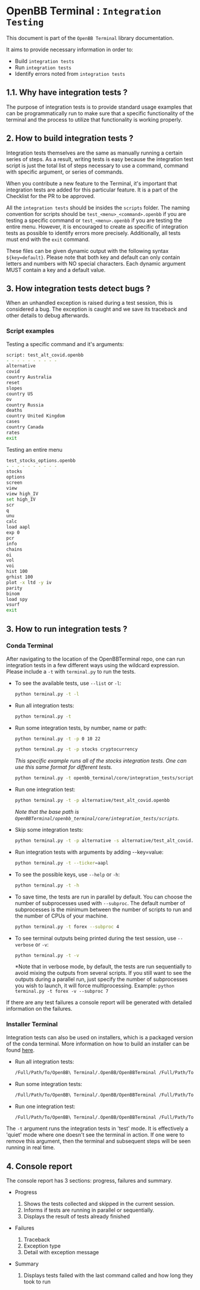 # OpenBB Terminal : `Integration Testing`

This document is part of the `OpenBB Terminal` library documentation.

It aims to provide necessary information in order to:

- Build `integration tests`
- Run `integration tests`
- Identify errors noted from `integration tests`

## 1.1. Why have integration tests ?

The purpose of integration tests is to provide standard usage examples that can be programmatically run
to make sure that a specific functionality of the terminal and the process to utilize that functionality
is working properly.

## 2. How to build integration tests ?

Integration tests themselves are the same as manually running a certain series of steps. As a result,
writing tests is easy because the integration test script is just the total list of steps necessary to
use a command, command with specific argument, or series of commands.

When you contribute a new feature to the Terminal, it's important that integration tests are added for
this particular feature. It is a part of the Checklist for the PR to be approved.

All the `integration tests` should be insides the `scripts` folder. The naming convention for scripts
should be `test_<menu>_<command>.openbb` if you are testing a specific command or `test_<menu>.openbb`
if you are testing the entire menu. However, it is encouraged to create as specific of integration tests
as possible to identify errors more precisely. Additionally, all tests must end with the `exit` command.

These files can be given dynamic output with the following syntax `${key=default}`. Please note that
both key and default can only contain letters and numbers with NO special characters. Each dynamic
argument MUST contain a key and a default value.

## 3. How integration tests detect bugs ?

When an unhandled exception is raised during a test session, this is considered a bug. The exception is caught and we save its traceback and other details to debug afterwards.

### Script examples

Testing a specific command and it's arguments:

```zsh
script: test_alt_covid.openbb
- - - - - - - - - -
alternative
covid
country Australia
reset
slopes
country US
ov
country Russia
deaths
country United Kingdom
cases
country Canada
rates
exit
```

Testing an entire menu

```zsh
test_stocks_options.openbb
- - - - - - - - - -
stocks
options
screen
view
view high_IV
set high_IV
scr
q
unu
calc
load aapl
exp 0
pcr
info
chains
oi
vol
voi
hist 100
grhist 100
plot -x ltd -y iv
parity
binom
load spy
vsurf
exit
```

## 3. How to run integration tests ?

### Conda Terminal

After navigating to the location of the OpenBBTerminal repo, one can run integration tests in a
few different ways using the wildcard expression. Please include a `-t` with `terminal.py` to run
the tests.

- To see the available tests, use `--list` or `-l`:

    ```zsh
    python terminal.py -t -l
    ```

- Run all integration tests:

    ```zsh
    python terminal.py -t
    ```

- Run some integration tests, by number, name or path:

    ```zsh
    python terminal.py -t -p 0 10 22
    ```

    ```zsh
    python terminal.py -t -p stocks cryptocurrency
    ```

    *This specific example runs all of the stocks integration tests. One can use this same format for different tests.*
    
    ```zsh
    python terminal.py -t openbb_terminal/core/integration_tests/scripts/forex
    ```

- Run one integration test:

    ```zsh
    python terminal.py -t -p alternative/test_alt_covid.openbb
    ```

    *Note that the base path is `OpenBBTerminal/openbb_terminal/core/integration_tests/scripts`.*

- Skip some integration tests:

    ```zsh
    python terminal.py -t -p alternative -s alternative/test_alt_covid.openbb
    ```

- Run integration tests with arguments by adding --key=value:

    ```zsh
    python terminal.py -t --ticker=aapl
    ```

- To see the possible keys, use `--help` or `-h`:

    ```zsh
    python terminal.py -t -h
    ```

- To save time, the tests are run in parallel by default. You can choose the number of subprocesses used with `--subproc`. The default number of subprocesses is the minimum between the number of scripts to run and the number of CPUs of your machine.

    ```zsh
    python terminal.py -t forex --subproc 4
    ```

- To see terminal outputs being printed during the test session, use `--verbose` or `-v`:

    ```zsh
    python terminal.py -t -v
    ```

    *Note that in verbose mode, by default, the tests are run sequentially to avoid mixing the outputs from several scripts. If you still want to see the outputs during a parallel run, just specify the number of subprocesses you wish to launch, it will force multiprocessing. Example: `python terminal.py -t forex -v --subproc 7`

If there are any test failures a console report will be generated with detailed information on the failures.

### Installer Terminal

Integration tests can also be used on installers, which is a packaged version of the conda terminal.
More information on how to build an installer can be found [here](/build/README.md).

- Run all integration tests:

    ```zsh
    /Full/Path/To/OpenBB\ Terminal/.OpenBB/OpenBBTerminal /Full/Path/To/OpenBBTerminal/OpenBBTerminal/scripts/*.openbb -t
    ```

- Run some integration tests:

    ```zsh
    /Full/Path/To/OpenBB\ Terminal/.OpenBB/OpenBBTerminal /Full/Path/To/OpenBBTerminal/OpenBBTerminal/scripts/test_stocks_*.openbb -t
    ```

- Run one integration test:

    ```zsh
    /Full/Path/To/OpenBB\ Terminal/.OpenBB/OpenBBTerminal /Full/Path/To/OpenBBTerminal/OpenBBTerminal/scripts/test_alt_covid.openbb -t
    ```

The `-t` argument runs the integration tests in 'test' mode. It is effectively a 'quiet' mode where one
doesn't see the terminal in action. If one were to remove this argument, then the terminal and subsequent
steps will be seen running in real time.

## 4. Console report

The console report has 3 sections: progress, failures and summary.

- Progress
    1. Shows the tests collected and skipped in the current session.
    2. Informs if tests are running in parallel or sequentially.
    3. Displays the result of tests already finished

- Failures
    1. Traceback
    2. Exception type
    3. Detail with exception message

- Summary
    1. Displays tests failed with the last command called and how long they took to run
